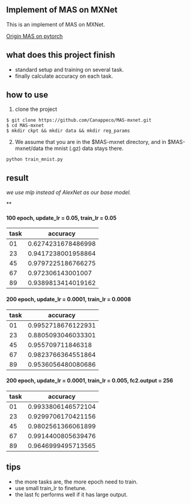 ## Implement of MAS on MXNet

This is an implement of MAS on MXNet. 

[Origin MAS on pytorch](https://github.com/rahafaljundi/MAS-Memory-Aware-Synapses)

## what does this project finish

* standard setup and training on several task.
* finally calculate accuracy on each task.

## how to use

1. clone the project
```shell
$ git clone https://github.com/Canappeco/MAS-mxnet.git
$ cd MAS-mxnet
$ mkdir ckpt && mkdir data && mkdir reg_params
```

2. We assume that you are in the $MAS-mxnet directory, and in $MAS-mxnet/data the mnist (.gz) data stays there.
```shell
python train_mnist.py
```

## result

*we use mlp instead of AlexNet as our base model.*

**

#### 100 epoch, update_lr = 0.05, train_lr = 0.05

task | accuracy
---|---
01 | 0.6274231678486998
23 | 0.9417238001958864
45 | 0.9797225186766275
67 | 0.972306143001007
89 | 0.9389813414019162

#### 200 epoch, update_lr = 0.0001, train_lr = 0.0008

task | accuracy
---|---
01 | 0.9952718676122931
23 | 0.8805093046033301
45 | 0.955709711846318
67 | 0.9823766364551864
89 | 0.9536056480080686

#### 200 epoch, update_lr = 0.0001, train_lr = 0.005, fc2.output = 256

task | accuracy
---|---
01 | 0.9933806146572104
23 | 0.9299706170421156
45 | 0.9802561366061899
67 | 0.9914400805639476
89 | 0.9646999495713565

## tips

* the more tasks are, the more epoch need to train.
* use small train_lr to finetune.
* the last fc performs well if it has large output.
